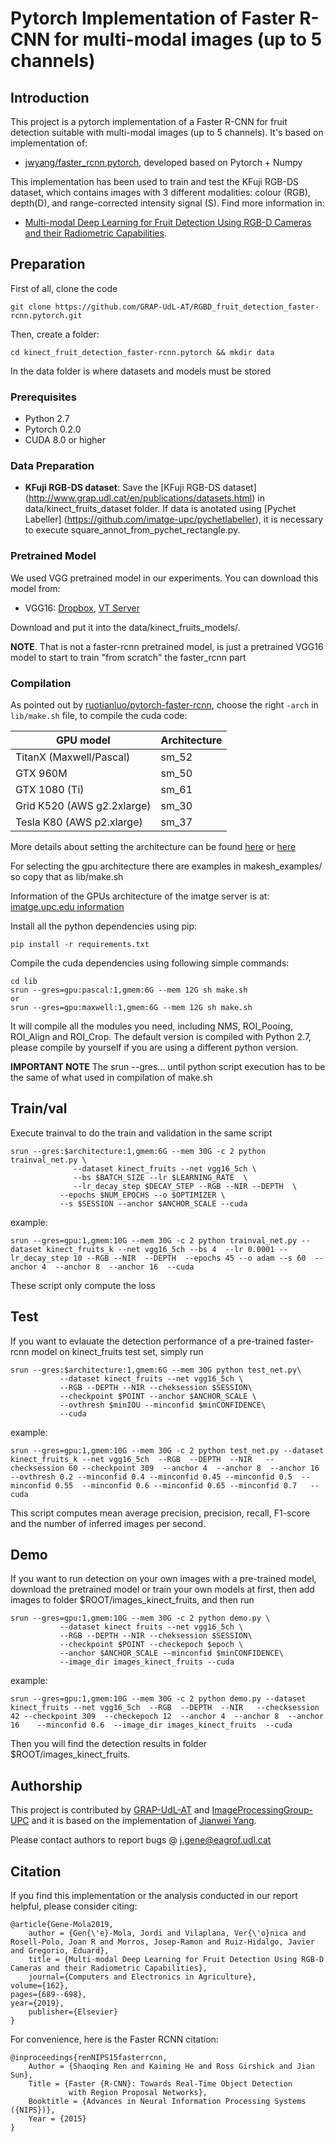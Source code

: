 # Pytorch Implementation of Faster R-CNN for multi-modal images (up to 5 channels)

## Introduction
This project is a pytorch implementation of a Faster R-CNN for fruit detection suitable with multi-modal images (up to 5 channels). It's based on implementation of:
* [jwyang/faster_rcnn.pytorch](https://github.com/jwyang/faster_rcnn_pytorch), developed based on Pytorch + Numpy

This implementation has been used to train and test the KFuji RGB-DS dataset, which contains images with 3 different modalities: colour (RGB), depth(D), and range-corrected intensity signal (S). Find more information in:

* [Multi-modal Deep Learning for Fruit Detection Using RGB-D Cameras and their Radiometric Capabilities](http://www.grap.udl.cat/en/publications/index.html).



## Preparation 


First of all, clone the code
```
git clone https://github.com/GRAP-UdL-AT/RGBD_fruit_detection_faster-rcnn.pytorch.git
```

Then, create a folder:
```
cd kinect_fruit_detection_faster-rcnn.pytorch && mkdir data
```

In the data folder is where datasets and models must be stored

### Prerequisites

* Python 2.7
* Pytorch 0.2.0
* CUDA 8.0 or higher

### Data Preparation

* **KFuji RGB-DS dataset**: 
Save the [KFuji RGB-DS dataset] (http://www.grap.udl.cat/en/publications/datasets.html) in data/kinect_fruits_dataset folder. If data is anotated using [Pychet Labeller] (https://github.com/imatge-upc/pychetlabeller), it is necessary to execute square_annot_from_pychet_rectangle.py.

### Pretrained Model

We used VGG pretrained model in our experiments. You can download this model from:

* VGG16: [Dropbox](https://www.dropbox.com/s/s3brpk0bdq60nyb/vgg16_caffe.pth?dl=0), [VT Server](https://filebox.ece.vt.edu/~jw2yang/faster-rcnn/pretrained-base-models/vgg16_caffe.pth)

Download and put it into the data/kinect_fruits_models/.

**NOTE**. That is not a faster-rcnn pretrained model, is just a pretrained VGG16 model to start to train "from scratch" the faster_rcnn part

### Compilation

As pointed out by [ruotianluo/pytorch-faster-rcnn](https://github.com/ruotianluo/pytorch-faster-rcnn), choose the right `-arch` in `lib/make.sh` file, to compile the cuda code:

  | GPU model  | Architecture |
  | ------------- | ------------- |
  | TitanX (Maxwell/Pascal) | sm_52 |
  | GTX 960M | sm_50 |
  | GTX 1080 (Ti) | sm_61 |
  | Grid K520 (AWS g2.2xlarge) | sm_30 |
  | Tesla K80 (AWS p2.xlarge) | sm_37 |
  
More details about setting the architecture can be found [here](https://developer.nvidia.com/cuda-gpus) or [here](http://arnon.dk/matching-sm-architectures-arch-and-gencode-for-various-nvidia-cards/)

For selecting the gpu architecture there are examples in makesh_examples/ so copy that as lib/make.sh

Information of the GPUs architecture of the imatge server is at:
[imatge.upc.edu information](https://imatge.upc.edu/trac/wiki/DevelopmentPlatform/HardwareResources)

Install all the python dependencies using pip:
```
pip install -r requirements.txt
```

Compile the cuda dependencies using following simple commands:

```
cd lib
srun --gres=gpu:pascal:1,gmem:6G --mem 12G sh make.sh
or
srun --gres=gpu:maxwell:1,gmem:6G --mem 12G sh make.sh

```

It will compile all the modules you need, including NMS, ROI_Pooing, ROI_Align and ROI_Crop. The default version is compiled with Python 2.7, please compile by yourself if you are using a different python version.

**IMPORTANT NOTE** The srun --gres... until python script execution has to be the same of what used in compilation of make.sh

## Train/val

Execute trainval to do the train and validation in the same script
```
srun --gres:$architecture:1,gmem:6G --mem 30G -c 2 python trainval_net.py \
              --dataset kinect_fruits --net vgg16_5ch \
              --bs $BATCH_SIZE --lr $LEARNING_RATE  \
              --lr_decay_step $DECAY_STEP --RGB --NIR --DEPTH  \
		   --epochs $NUM_EPOCHS --o $OPTIMIZER \
		   --s $SESSION --anchor $ANCHOR_SCALE --cuda
```

example:
```
srun --gres=gpu:1,gmem:10G --mem 30G -c 2 python trainval_net.py --dataset kinect_fruits_k --net vgg16_5ch --bs 4  --lr 0.0001 --lr_decay_step 10 --RGB --NIR  --DEPTH  --epochs 45 --o adam --s 60  --anchor 4  --anchor 8  --anchor 16  --cuda
```


These script only compute the loss

## Test

If you want to evlauate the detection performance of a pre-trained faster-rcnn model on kinect_fruits test set, simply run
```
srun --gres:$architecture:1,gmem:6G --mem 30G python test_net.py\
		   --dataset kinect_fruits --net vgg16_5ch \
		   --RGB --DEPTH --NIR --cheksession $SESSION\
		   --checkpoint $POINT --anchor $ANCHOR_SCALE \
		   --ovthresh $minIOU --minconfid $minCONFIDENCE\
		   --cuda
```

example:
```
srun --gres=gpu:1,gmem:10G --mem 30G -c 2 python test_net.py --dataset kinect_fruits_k --net vgg16_5ch  --RGB  --DEPTH  --NIR   --checksession 60 --checkpoint 309  --anchor 4  --anchor 8  --anchor 16   --ovthresh 0.2 --minconfid 0.4 --minconfid 0.45 --minconfid 0.5  --minconfid 0.55  --minconfid 0.6 --minconfid 0.65 --minconfid 0.7   --cuda
```

This script computes mean average precision, precision, recall, F1-score and the number of inferred images per second. 




## Demo

If you want to run detection on your own images with a pre-trained model, download the pretrained model or train your own models at first, then add images to folder $ROOT/images_kinect_fruits, and then run
```
srun --gres=gpu:1,gmem:10G --mem 30G -c 2 python demo.py \
		   --dataset kinect fruits --net vgg16_5ch \
		   --RGB --DEPTH --NIR --cheksession $SESSION\
		   --checkpoint $POINT --checkepoch $epoch \
		   --anchor $ANCHOR_SCALE --minconfid $minCONFIDENCE\
		   --image_dir images_kinect_fruits --cuda

```
example:
```
srun --gres=gpu:1,gmem:10G --mem 30G -c 2 python demo.py --dataset kinect_fruits --net vgg16_5ch  --RGB  --DEPTH  --NIR   --checksession 42 --checkpoint 309  --checkepoch 12  --anchor 4  --anchor 8  --anchor 16    --minconfid 0.6  --image_dir images_kinect_fruits  --cuda
```

Then you will find the detection results in folder $ROOT/images_kinect_fruits. 


## Authorship

This project is contributed by [GRAP-UdL-AT](http://www.grap.udl.cat/en/index.html) and [ImageProcessingGroup-UPC](https://imatge.upc.edu/web/) and it is based on the implementation of [Jianwei Yang](https://github.com/jwyang).

Please contact authors to report bugs @ j.gene@eagrof.udl.cat


## Citation

If you find this implementation or the analysis conducted in our report helpful, please consider citing:

    @article{Gene-Mola2019,
        author = {Gen{\'e}-Mola, Jordi and Vilaplana, Ver{\'o}nica and Rosell-Polo, Joan R and Morros, Josep-Ramon and Ruiz-Hidalgo, Javier  and Gregorio, Eduard},
        title = {Multi-modal Deep Learning for Fruit Detection Using RGB-D Cameras and their Radiometric Capabilities},
        journal={Computers and Electronics in Agriculture},
	volume={162},
  	pages={689--698},
  	year={2019},
        publisher={Elsevier}
    } 

For convenience, here is the Faster RCNN citation:

    @inproceedings{renNIPS15fasterrcnn,
        Author = {Shaoqing Ren and Kaiming He and Ross Girshick and Jian Sun},
        Title = {Faster {R-CNN}: Towards Real-Time Object Detection
                 with Region Proposal Networks},
        Booktitle = {Advances in Neural Information Processing Systems ({NIPS})},
        Year = {2015}
    }
